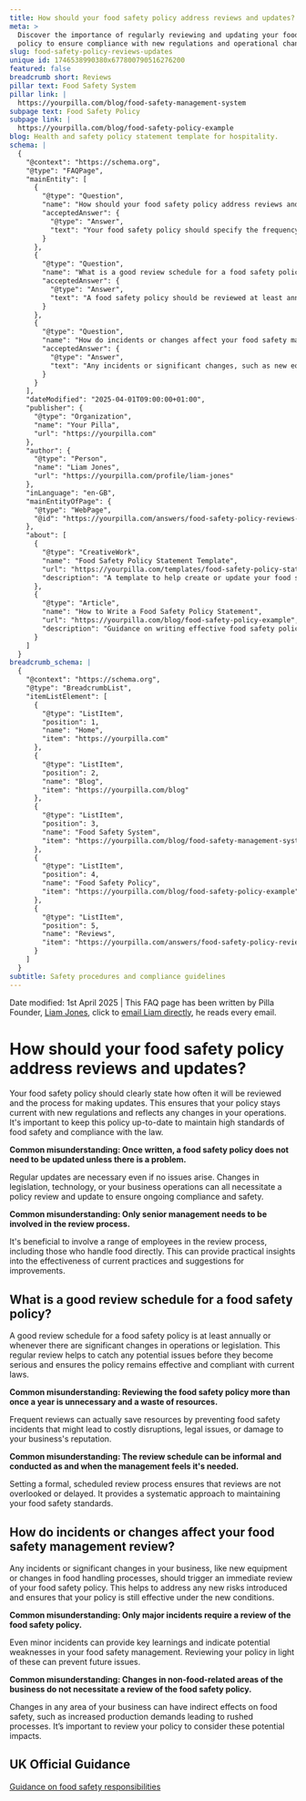 ```yaml
---
title: How should your food safety policy address reviews and updates?
meta: >
  Discover the importance of regularly reviewing and updating your food safety
  policy to ensure compliance with new regulations and operational changes.
slug: food-safety-policy-reviews-updates
unique id: 1746538990380x677800790516276200
featured: false
breadcrumb short: Reviews
pillar text: Food Safety System
pillar link: |
  https://yourpilla.com/blog/food-safety-management-system
subpage text: Food Safety Policy
subpage link: |
  https://yourpilla.com/blog/food-safety-policy-example
blog: Health and safety policy statement template for hospitality.
schema: |
  {
    "@context": "https://schema.org",
    "@type": "FAQPage",
    "mainEntity": [
      {
        "@type": "Question",
        "name": "How should your food safety policy address reviews and updates?",
        "acceptedAnswer": {
          "@type": "Answer",
          "text": "Your food safety policy should specify the frequency of reviews and the procedure for updates to ensure it remains relevant to current regulations and operational changes. Maintaining an up-to-date policy is integral to ensuring high standards of food safety and legal compliance."
        }
      },
      {
        "@type": "Question",
        "name": "What is a good review schedule for a food safety policy?",
        "acceptedAnswer": {
          "@type": "Answer",
          "text": "A food safety policy should be reviewed at least annually or whenever significant changes in operations or legislation occur. This frequent review helps identify potential issues early, ensuring ongoing effectiveness and compliance."
        }
      },
      {
        "@type": "Question",
        "name": "How do incidents or changes affect your food safety management review?",
        "acceptedAnswer": {
          "@type": "Answer",
          "text": "Any incidents or significant changes, such as new equipment or alterations in food handling processes, should prompt an immediate review of your food safety policy. This ensures that the policy adapts to new risks and remains effective."
        }
      }
    ],
    "dateModified": "2025-04-01T09:00:00+01:00",
    "publisher": {
      "@type": "Organization",
      "name": "Your Pilla",
      "url": "https://yourpilla.com"
    },
    "author": {
      "@type": "Person",
      "name": "Liam Jones",
      "url": "https://yourpilla.com/profile/liam-jones"
    },
    "inLanguage": "en-GB",
    "mainEntityOfPage": {
      "@type": "WebPage",
      "@id": "https://yourpilla.com/answers/food-safety-policy-reviews-updates"
    },
    "about": [
      {
        "@type": "CreativeWork",
        "name": "Food Safety Policy Statement Template",
        "url": "https://yourpilla.com/templates/food-safety-policy-statement",
        "description": "A template to help create or update your food safety policy, ensuring it meets your business needs and complies with current laws."
      },
      {
        "@type": "Article",
        "name": "How to Write a Food Safety Policy Statement",
        "url": "https://yourpilla.com/blog/food-safety-policy-example",
        "description": "Guidance on writing effective food safety policies that comply with legal requirements and support best practices in food handling."
      }
    ]
  }
breadcrumb_schema: |
  {
    "@context": "https://schema.org",
    "@type": "BreadcrumbList",
    "itemListElement": [
      {
        "@type": "ListItem",
        "position": 1,
        "name": "Home",
        "item": "https://yourpilla.com"
      },
      {
        "@type": "ListItem",
        "position": 2,
        "name": "Blog",
        "item": "https://yourpilla.com/blog"
      },
      {
        "@type": "ListItem",
        "position": 3,
        "name": "Food Safety System",
        "item": "https://yourpilla.com/blog/food-safety-management-system"
      },
      {
        "@type": "ListItem",
        "position": 4,
        "name": "Food Safety Policy",
        "item": "https://yourpilla.com/blog/food-safety-policy-example"
      },
      {
        "@type": "ListItem",
        "position": 5,
        "name": "Reviews",
        "item": "https://yourpilla.com/answers/food-safety-policy-reviews-updates"
      }
    ]
  }
subtitle: Safety procedures and compliance guidelines
---
```


Date modified: 1st April 2025 | This FAQ page has been written by Pilla Founder, [Liam Jones](https://yourpilla.com/profile/liam-jones), click to [email Liam directly](https://mailto:liam@yourpilla.com), he reads every email.

# How should your food safety policy address reviews and updates?

Your food safety policy should clearly state how often it will be reviewed and the process for making updates. This ensures that your policy stays current with new regulations and reflects any changes in your operations. It's important to keep this policy up-to-date to maintain high standards of food safety and compliance with the law.

**Common misunderstanding: Once written, a food safety policy does not need to be updated unless there is a problem.**

Regular updates are necessary even if no issues arise. Changes in legislation, technology, or your business operations can all necessitate a policy review and update to ensure ongoing compliance and safety.

**Common misunderstanding: Only senior management needs to be involved in the review process.**

It's beneficial to involve a range of employees in the review process, including those who handle food directly. This can provide practical insights into the effectiveness of current practices and suggestions for improvements.

## What is a good review schedule for a food safety policy?

A good review schedule for a food safety policy is at least annually or whenever there are significant changes in operations or legislation. This regular review helps to catch any potential issues before they become serious and ensures the policy remains effective and compliant with current laws.

**Common misunderstanding: Reviewing the food safety policy more than once a year is unnecessary and a waste of resources.**

Frequent reviews can actually save resources by preventing food safety incidents that might lead to costly disruptions, legal issues, or damage to your business's reputation.

**Common misunderstanding: The review schedule can be informal and conducted as and when the management feels it's needed.**

Setting a formal, scheduled review process ensures that reviews are not overlooked or delayed. It provides a systematic approach to maintaining your food safety standards.

## How do incidents or changes affect your food safety management review?

Any incidents or significant changes in your business, like new equipment or changes in food handling processes, should trigger an immediate review of your food safety policy. This helps to address any new risks introduced and ensures that your policy is still effective under the new conditions.

**Common misunderstanding: Only major incidents require a review of the food safety policy.**

Even minor incidents can provide key learnings and indicate potential weaknesses in your food safety management. Reviewing your policy in light of these can prevent future issues.

**Common misunderstanding: Changes in non-food-related areas of the business do not necessitate a review of the food safety policy.**

Changes in any area of your business can have indirect effects on food safety, such as increased production demands leading to rushed processes. It’s important to review your policy to consider these potential impacts.

## UK Official Guidance

[Guidance on food safety responsibilities](https://www.gov.uk/food-safety-your-responsibilities)
